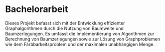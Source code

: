 # Bachelorarbeit
Dieses Projekt befasst sich mit der Entwicklung effizienter Graphalgorithmen durch die Nutzung von Baumweite und Baumzerlegungen. 
Es umfasst die Implementierung von Algorithmen zur Berechnung von Baumzerlegungen sowie zur Lösung von Graphproblemen wie dem Färbbarkeitsproblem und der maximalen unabhängigen Menge.
